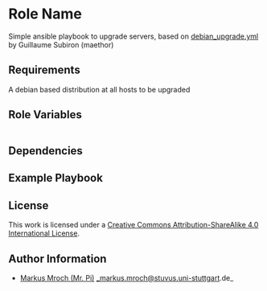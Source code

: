 # Role Name

Simple ansible playbook to upgrade servers, based on [debian_upgrade.yml](https://gist.github.com/maethor/380676f6b1cec8cc7439) by Guillaume Subiron (maethor)


## Requirements

A debian based distribution at all hosts to be upgraded

## Role Variables


```yml
```


## Dependencies



## Example Playbook


## License

This work is licensed under a [Creative Commons Attribution-ShareAlike 4.0 International License](http://creativecommons.org/licenses/by-sa/4.0/).


## Author Information

* [Markus Mroch (Mr. Pi)](https://github.com/Mr-Pi) _markus.mroch@stuvus.uni-stuttgart.de_
